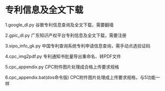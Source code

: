 # 专利信息及全文下载

1.google_dl.py
谷歌专利信息查询及全文下载，需要翻墙

2.gpic_dl.py
广东知识产权平台专利信息及全文下载，需要注册

3.sipo_info_gk.py
中国专利查询系统专利申请信息查询，需手动点选验证码

4.cpc_img2pdf.py
专利通知书批量导出重命名、转PDF文件

5.cpc_appendix.py
CPC附件图片处理成合格上传要求规格

6.cpc_appendix.bat(dos命令版)
CPC附件图片处理成上传要求规格，与5功能一样
